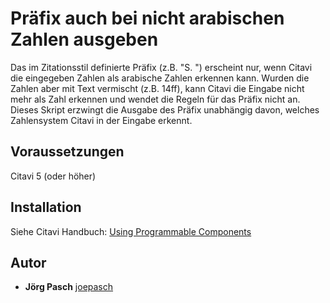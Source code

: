 # Präfix auch bei nicht arabischen Zahlen ausgeben
Das im Zitationsstil definierte Präfix (z.B. "S. ") erscheint nur, wenn Citavi die eingegeben Zahlen als arabische Zahlen erkennen kann. Wurden die Zahlen aber mit Text vermischt (z.B. 14ff), kann Citavi die Eingabe nicht mehr als Zahl erkennen und wendet die Regeln für das Präfix nicht an. Dieses Skript erzwingt die Ausgabe des Präfix unabhängig davon, welches Zahlensystem Citavi in der Eingabe erkennt.

## Voraussetzungen
Citavi 5 (oder höher)

## Installation
Siehe Citavi Handbuch: [Using Programmable Components](https://www.citavi.com/programmable_components)

## Autor
* **Jörg Pasch** [joepasch](https://github.com/joepasch)
